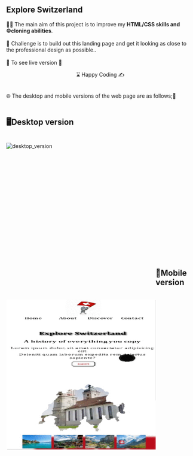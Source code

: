 ## Explore Switzerland 

👨‍💻 The main aim of this project is to improve my <b>HTML/CSS skills and ©️cloning abilities</b>.
<br><br>
🎯 Challenge is to build out this landing page and get it looking as close to the professional design as possible..
<br><br>
🔗 To see live version 🎯
<br>
<center> ⌛ Happy Coding  ✍ </center>
<br><br>
🌐 The desktop and mobile versions of the web page are as follows;🧭
<br><br>

## 🖥️Desktop version
<br>
<img src="images/desktop_version.gif" width="400" height="400" align="left" alt="desktop_version">
<br>
<br>
<br>
<br>
<br>
<br>
<br>
<br>
<br>
<br><br><br><br><br><br><br><br><br>

## 📱Mobile version
<br>
<img src="images/mobile_version.gif" width="400" height="400" align="left" alt="mobile_version">





